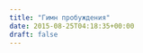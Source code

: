 ```yaml
---
title: "Гимн пробуждения"
date: 2015-08-25T04:18:35+00:00
draft: false
---
```


&nbsp;

<span class="embed-youtube" style="text-align:center; display: block;"></span>